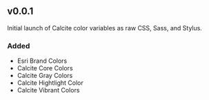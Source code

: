 ## v0.0.1

Initial launch of Calcite color variables as raw CSS, Sass, and Stylus.

### Added

- Esri Brand Colors
- Calcite Core Colors
- Calcite Gray Colors
- Calcite Hightlight Color
- Calcite Vibrant Colors


